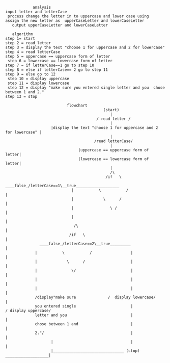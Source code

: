                analysis 
    input letter and letterCase
     process change the letter in to uppercase and lower case using
    assign the new letter as  upperCaseLetter and lowerCaseLetter
       output upperCaseLetter and lowerCaseLetter

       algorithm
    step 1= start
    step 2 = read letter
    step 3 = display the text "choose 1 for uppercase and 2 for lowercase"
    step 4 = read letterCase
    step 5 = uppercase == uppercase form of letter
     step 6 = lowercase == lowercase form of letter
    step 7 = if letterCase==1 go to step 10
    step 8 = else if letterCase== 2 go to step 11
    step 9 = else go to 12
     step 10 = display uppercase
     step 11 = display lowercase
     step 12 = display "make sure you entered single letter and you  chose between 1 and 2."
    step 13 = stop 

                               flowchart
                                               (start)
                                                  |
                                            / read letter /
                                                  |
                        |display the text "choose 1 for uppercase and 2 for lowercase" |
                                                  |
                                           /read letterCase/
                                                  |
                                    |uppercase == uppercase form of letter|
                                    |lowercase == lowercase form of letter|
                                                  |
                                                  /\
                                                /if   \ 
                                 ____false_/letterCase==1\__true___________________
                                 |           \           /                         |
                                 |             \      /                            |
                                 |                \ /                              | 
                                 |                                                 |
                                  /\                                               |
                                /if   \                                            |
                   ____false_/letterCase==2\__true_________                        |
                 |           \           /                 |                       |
                 |             \      /                    |                       |
                 |               \/                        |                       |
                 |                                         |                       |
                 |                                         |                       |
                 /display"make sure              /  display lowercase/             |
                 you entered single                        |               / display uppercase/
                 letter and you                            |                       |
                 chose between 1 and                       |                       |
                 2."/                                      |                       |
                        |                                  |                       |
                        |_______________________________ (stop) ___________________|
                                

